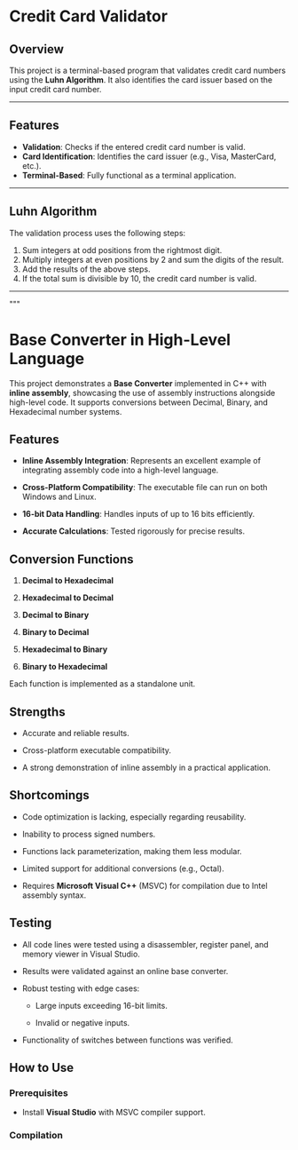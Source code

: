 # Credit Card Validator

## Overview

This project is a terminal-based program that validates credit card numbers using the **Luhn Algorithm**. It also identifies the card issuer based on the input credit card number.

---

## Features

- **Validation**: Checks if the entered credit card number is valid.
- **Card Identification**: Identifies the card issuer (e.g., Visa, MasterCard, etc.).
- **Terminal-Based**: Fully functional as a terminal application.

---

## Luhn Algorithm

The validation process uses the following steps:

1. Sum integers at odd positions from the rightmost digit.
2. Multiply integers at even positions by 2 and sum the digits of the result.
3. Add the results of the above steps.
4. If the total sum is divisible by 10, the credit card number is valid.

---

"""

# Base Converter in High-Level Language



This project demonstrates a **Base Converter** implemented in C++ with **inline assembly**, showcasing the use of assembly instructions alongside high-level code. It supports conversions between Decimal, Binary, and Hexadecimal number systems.



## Features



- **Inline Assembly Integration**: Represents an excellent example of integrating assembly code into a high-level language.

- **Cross-Platform Compatibility**: The executable file can run on both Windows and Linux.

- **16-bit Data Handling**: Handles inputs of up to 16 bits efficiently.

- **Accurate Calculations**: Tested rigorously for precise results.



## Conversion Functions



1. **Decimal to Hexadecimal**

2. **Hexadecimal to Decimal**

3. **Decimal to Binary**

4. **Binary to Decimal**

5. **Hexadecimal to Binary**

6. **Binary to Hexadecimal**



Each function is implemented as a standalone unit.



## Strengths



- Accurate and reliable results.

- Cross-platform executable compatibility.

- A strong demonstration of inline assembly in a practical application.



## Shortcomings



- Code optimization is lacking, especially regarding reusability.

- Inability to process signed numbers.

- Functions lack parameterization, making them less modular.

- Limited support for additional conversions (e.g., Octal).

- Requires **Microsoft Visual C++** (MSVC) for compilation due to Intel assembly syntax.



## Testing



- All code lines were tested using a disassembler, register panel, and memory viewer in Visual Studio.

- Results were validated against an online base converter.

- Robust testing with edge cases:

  - Large inputs exceeding 16-bit limits.

  - Invalid or negative inputs.

- Functionality of switches between functions was verified.



## How to Use



### Prerequisites

- Install **Visual Studio** with MSVC compiler support.



### Compilation

```bash









